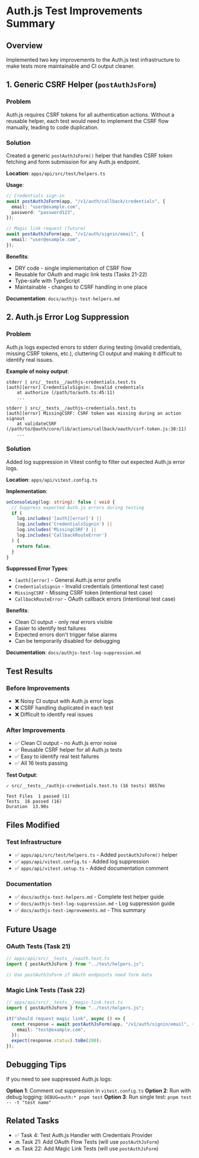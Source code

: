 # Auth.js Test Improvements Summary

## Overview

Implemented two key improvements to the Auth.js test infrastructure to make tests more maintainable and CI output cleaner.

## 1. Generic CSRF Helper (`postAuthJsForm`)

### Problem

Auth.js requires CSRF tokens for all authentication actions. Without a reusable helper, each test would need to implement the CSRF flow manually, leading to code duplication.

### Solution

Created a generic `postAuthJsForm()` helper that handles CSRF token fetching and form submission for any Auth.js endpoint.

**Location**: `apps/api/src/test/helpers.ts`

**Usage**:

```typescript
// Credentials sign-in
await postAuthJsForm(app, "/v1/auth/callback/credentials", {
  email: "user@example.com",
  password: "password123",
});

// Magic link request (future)
await postAuthJsForm(app, "/v1/auth/signin/email", {
  email: "user@example.com",
});
```

**Benefits**:

- DRY code - single implementation of CSRF flow
- Reusable for OAuth and magic link tests (Tasks 21-22)
- Type-safe with TypeScript
- Maintainable - changes to CSRF handling in one place

**Documentation**: `docs/authjs-test-helpers.md`

## 2. Auth.js Error Log Suppression

### Problem

Auth.js logs expected errors to stderr during testing (invalid credentials, missing CSRF tokens, etc.), cluttering CI output and making it difficult to identify real issues.

**Example of noisy output**:

```
stderr | src/__tests__/authjs-credentials.test.ts
[auth][error] CredentialsSignin: Invalid credentials
    at authorize (/path/to/auth.ts:45:11)
    ...

stderr | src/__tests__/authjs-credentials.test.ts
[auth][error] MissingCSRF: CSRF token was missing during an action signout
    at validateCSRF (/path/to/@auth/core/lib/actions/callback/oauth/csrf-token.js:38:11)
    ...
```

### Solution

Added log suppression in Vitest config to filter out expected Auth.js error logs.

**Location**: `apps/api/vitest.config.ts`

**Implementation**:

```typescript
onConsoleLog(log: string): false | void {
  // Suppress expected Auth.js errors during testing
  if (
    log.includes('[auth][error]') ||
    log.includes('CredentialsSignin') ||
    log.includes('MissingCSRF') ||
    log.includes('CallbackRouteError')
  ) {
    return false;
  }
}
```

**Suppressed Error Types**:

- `[auth][error]` - General Auth.js error prefix
- `CredentialsSignin` - Invalid credentials (intentional test case)
- `MissingCSRF` - Missing CSRF token (intentional test case)
- `CallbackRouteError` - OAuth callback errors (intentional test case)

**Benefits**:

- Clean CI output - only real errors visible
- Easier to identify test failures
- Expected errors don't trigger false alarms
- Can be temporarily disabled for debugging

**Documentation**: `docs/authjs-test-log-suppression.md`

## Test Results

### Before Improvements

- ❌ Noisy CI output with Auth.js error logs
- ❌ CSRF handling duplicated in each test
- ❌ Difficult to identify real issues

### After Improvements

- ✅ Clean CI output - no Auth.js error noise
- ✅ Reusable CSRF helper for all Auth.js tests
- ✅ Easy to identify real test failures
- ✅ All 16 tests passing

**Test Output**:

```
✓ src/__tests__/authjs-credentials.test.ts (16 tests) 8657ms

Test Files  1 passed (1)
Tests  16 passed (16)
Duration  13.90s
```

## Files Modified

### Test Infrastructure

- ✅ `apps/api/src/test/helpers.ts` - Added `postAuthJsForm()` helper
- ✅ `apps/api/vitest.config.ts` - Added log suppression
- ✅ `apps/api/vitest.setup.ts` - Added documentation comment

### Documentation

- ✅ `docs/authjs-test-helpers.md` - Complete test helper guide
- ✅ `docs/authjs-test-log-suppression.md` - Log suppression guide
- ✅ `docs/authjs-test-improvements.md` - This summary

## Future Usage

### OAuth Tests (Task 21)

```typescript
// apps/api/src/__tests__/oauth.test.ts
import { postAuthJsForm } from "../test/helpers.js";

// Use postAuthJsForm if OAuth endpoints need form data
```

### Magic Link Tests (Task 22)

```typescript
// apps/api/src/__tests__/magic-link.test.ts
import { postAuthJsForm } from "../test/helpers.js";

it("should request magic link", async () => {
  const response = await postAuthJsForm(app, "/v1/auth/signin/email", {
    email: "test@example.com",
  });
  expect(response.status).toBe(200);
});
```

## Debugging Tips

If you need to see suppressed Auth.js logs:

**Option 1**: Comment out suppression in `vitest.config.ts`
**Option 2**: Run with debug logging: `DEBUG=auth:* pnpm test`
**Option 3**: Run single test: `pnpm test -- -t "test name"`

## Related Tasks

- ✅ Task 4: Test Auth.js Handler with Credentials Provider
- 🔜 Task 21: Add OAuth Flow Tests (will use `postAuthJsForm`)
- 🔜 Task 22: Add Magic Link Tests (will use `postAuthJsForm`)
